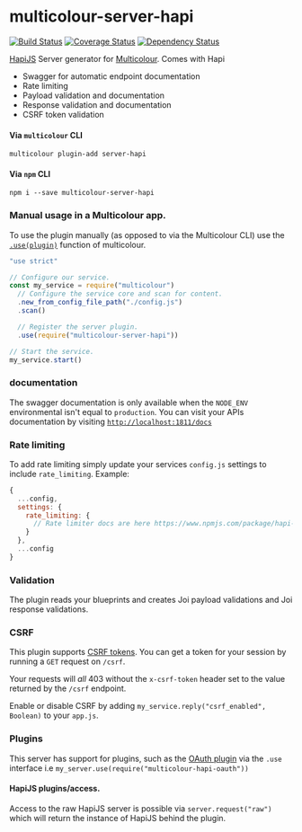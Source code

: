 # multicolour-server-hapi

[![Build Status](https://travis-ci.org/Multicolour/multicolour-server-hapi.svg)](https://travis-ci.org/Multicolour/multicolour-server-hapi)
[![Coverage Status](https://coveralls.io/repos/Multicolour/multicolour-server-hapi/badge.svg?branch=master&service=github)](https://coveralls.io/github/Multicolour/multicolour-server-hapi?branch=master)
[![Dependency Status](https://david-dm.org/Multicolour/multicolour-server-hapi.svg)](https://david-dm.org/Multicolour/multicolour-server-hapi)

[HapiJS][hapi] Server generator for [Multicolour][multicolour]. Comes with Hapi

* Swagger for automatic endpoint documentation
* Rate limiting
* Payload validation and documentation
* Response validation and documentation
* CSRF token validation

#### Via `multicolour` CLI

`multicolour plugin-add server-hapi`

#### Via `npm` CLI

`npm i --save multicolour-server-hapi`

### Manual usage in a Multicolour app.

To use the plugin manually (as opposed to via the Multicolour CLI) use the [`.use(plugin)`][usedocs] function of multicolour.

```js
"use strict"

// Configure our service.
const my_service = require("multicolour")
  // Configure the service core and scan for content.
  .new_from_config_file_path("./config.js")
  .scan()

  // Register the server plugin.
  .use(require("multicolour-server-hapi"))

// Start the service.
my_service.start()
```

### documentation

The swagger documentation is only available when the `NODE_ENV` environmental isn't equal to `production`. You can visit your APIs documentation by visiting [`http://localhost:1811/docs`](http://localhost:1811/docs)

### Rate limiting

To add rate limiting simply update your services `config.js` settings to include `rate_limiting`. Example:

```js
{
  ...config,
  settings: {
    rate_limiting: {
      // Rate limiter docs are here https://www.npmjs.com/package/hapi-rate-limit
    }
  },
  ...config
}
```

### Validation

The plugin reads your blueprints and creates Joi payload validations and Joi response validations.

### CSRF

This plugin supports [CSRF tokens](https://www.owasp.org/index.php/Cross-Site_Request_Forgery_(CSRF)_Prevention_Cheat_Sheet). You can get a token for your session by running a `GET` request on `/csrf`.

Your requests will *all* 403 without the `x-csrf-token` header set to the value returned by the `/csrf` endpoint.

Enable or disable CSRF by adding `my_service.reply("csrf_enabled", Boolean)` to your `app.js`.

### Plugins

This server has support for plugins, such as the [OAuth plugin][oauth plugin] via the `.use` interface i.e `my_server.use(require("multicolour-hapi-oauth"))`

#### HapiJS plugins/access.

Access to the raw HapiJS server is possible via `server.request("raw")` which will
return the instance of HapiJS behind the plugin.

[hapi]: https://hapijs.com
[multicolour]: https://github.com/Multicolour/multicolour
[oauth plugin]: https://github.com/Multicolour/multicolour-auth-oauth
[usedocs]: https://getmulticolour.com/docs/0.6.3/plugins/
